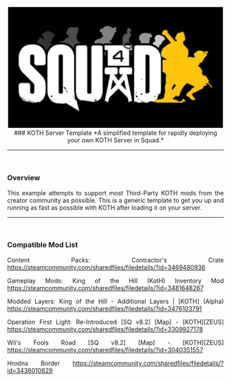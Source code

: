 <div align="center">

<img src="Logo/koth_banner.png" alt="Logo" width="500"/>
### KOTH Server Template
*A simplified template for rapidly deploying your own KOTH Server in Squad.*

---
</div align="center">
<br>
<div align="justify">
 
### Overview
This example attempts to support most Third-Party KOTH mods from the creator community as possible. This is a generic template to get you up and running as fast as possible with KOTH after loading it on your server.

---
</div align="center">
<br>
<div align="justify">
 
### Compatible Mod List
Content Packs:
Contractor's Crate 
https://steamcommunity.com/sharedfiles/filedetails/?id=3469480936

Gameplay Mods:
King of the Hill (KotH) Inventory Mod 
https://steamcommunity.com/sharedfiles/filedetails/?id=3481648267

Modded Layers:
King of the Hill - Additional Layers | [KOTH] (Alpha)
https://steamcommunity.com/sharedfiles/filedetails/?id=3476103791

Operation First Light: Re-Introduced [SQ v8.2] [Map] - [KOTH][ZEUS]
https://steamcommunity.com/sharedfiles/filedetails/?id=3309927178

Wil's Fools Road [SQ v8.2] [Map] - [KOTH][ZEUS] 
https://steamcommunity.com/sharedfiles/filedetails/?id=3040351557

Hrodna Border
https://steamcommunity.com/sharedfiles/filedetails/?id=3436010829
